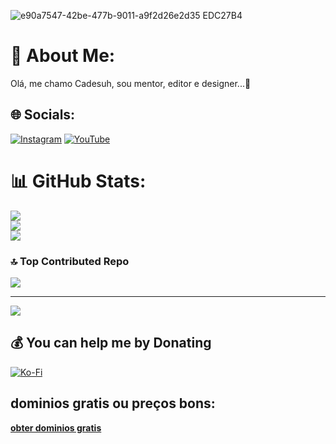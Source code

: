 ![e90a7547-42be-477b-9011-a9f2d26e2d35  EDC27B4](https://github.com/user-attachments/assets/8c956804-7b14-43e6-8f2d-f67801f75eea)
# 💫 About Me:
Olá, me chamo Cadesuh, sou mentor, editor e designer...🍮


## 🌐 Socials:
[![Instagram](https://img.shields.io/badge/Instagram-%23E4405F.svg?logo=Instagram&logoColor=white)](https://instagram.com/https://www.instagram.com/cadesuh.official/) [![YouTube](https://img.shields.io/badge/YouTube-%23FF0000.svg?logo=YouTube&logoColor=white)](https://youtube.com/@https://youtube.com/@tcad_official?si=VyRLaI5La3CfI_qb) 
# 📊 GitHub Stats:
![](https://github-readme-stats.vercel.app/api?username=Cadesuh&theme=midnight-purple&hide_border=true&include_all_commits=false&count_private=false)<br/>
![](https://github-readme-streak-stats.herokuapp.com/?user=Cadesuh&theme=midnight-purple&hide_border=true)<br/>
![](https://github-readme-stats.vercel.app/api/top-langs/?username=Cadesuh&theme=midnight-purple&hide_border=true&include_all_commits=false&count_private=false&layout=compact)

### 🔝 Top Contributed Repo
![](https://github-contributor-stats.vercel.app/api?username=Cadesuh&limit=5&theme=buefy&combine_all_yearly_contributions=true)

---
[![](https://visitcount.itsvg.in/api?id=Cadesuh&icon=6&color=0)](https://visitcount.itsvg.in)

  ## 💰 You can help me by Donating
  [![Ko-Fi](https://img.shields.io/badge/Ko--fi-F16061?style=for-the-badge&logo=ko-fi&logoColor=white)](https://ko-fi.com/https://ko-fi.com/cadesuh) 

  
<!-- Proudly created with GPRM ( https://gprm.itsvg.in ) -->
## dominios gratis ou preços bons:
**[obter dominios gratis](https://github.com/Cadesuh/Dicas-Dom-nios)**

